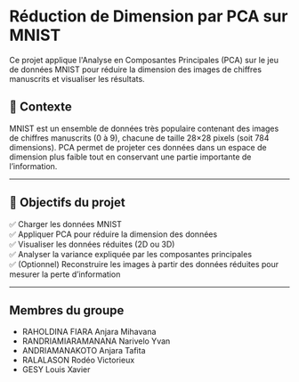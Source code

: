 # Réduction de Dimension par PCA sur MNIST

Ce projet applique l'Analyse en Composantes Principales (PCA) sur le jeu de données MNIST pour réduire la dimension des images de chiffres manuscrits et visualiser les résultats.

## 📝 Contexte

MNIST est un ensemble de données très populaire contenant des images de chiffres manuscrits (0 à 9), chacune de taille 28×28 pixels (soit 784 dimensions). PCA permet de projeter ces données dans un espace de dimension plus faible tout en conservant une partie importante de l’information.

---

## 📌 Objectifs du projet

✅ Charger les données MNIST  
✅ Appliquer PCA pour réduire la dimension des données  
✅ Visualiser les données réduites (2D ou 3D)  
✅ Analyser la variance expliquée par les composantes principales  
✅ (Optionnel) Reconstruire les images à partir des données réduites pour mesurer la perte d’information

---

##  Membres du groupe
- RAHOLDINA FIARA Anjara Mihavana
- RANDRIAMIARAMANANA Narivelo Yvan
- ANDRIAMANAKOTO Anjara Tafita
- RALALASON Rodéo Victorieux
- GESY Louis Xavier
